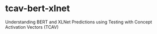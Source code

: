 # tcav-bert-xlnet
Understanding BERT and XLNet Predictions using Testing with Concept Activation Vectors (TCAV)
